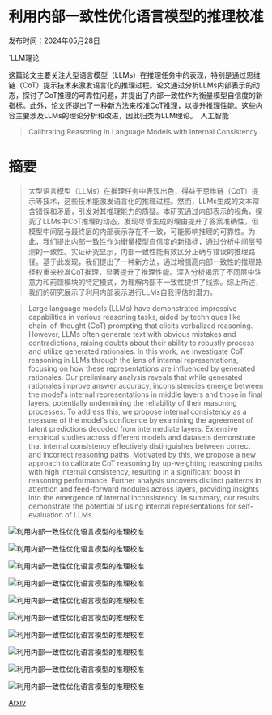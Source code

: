 # 利用内部一致性优化语言模型的推理校准

发布时间：2024年05月28日

`LLM理论

这篇论文主要关注大型语言模型（LLMs）在推理任务中的表现，特别是通过思维链（CoT）提示技术来激发语言化的推理过程。论文通过分析LLMs内部表示的动态，探讨了CoT推理的可靠性问题，并提出了内部一致性作为衡量模型自信度的新指标。此外，论文还提出了一种新方法来校准CoT推理，以提升推理性能。这些内容主要涉及LLMs的理论分析和改进，因此归类为LLM理论。` `人工智能`

> Calibrating Reasoning in Language Models with Internal Consistency

# 摘要

> 大型语言模型（LLMs）在推理任务中表现出色，得益于思维链（CoT）提示等技术，这些技术能激发语言化的推理过程。然而，LLMs生成的文本常含错误和矛盾，引发对其推理能力的质疑。本研究通过内部表示的视角，探究了LLMs中CoT推理的动态，发现尽管生成的理由提升了答案准确性，但模型中间层与最终层的内部表示存在不一致，可能影响推理的可靠性。为此，我们提出内部一致性作为衡量模型自信度的新指标，通过分析中间层预测的一致性。实证研究显示，内部一致性能有效区分正确与错误的推理路径。基于此发现，我们提出了一种新方法，通过增强高内部一致性的推理路径权重来校准CoT推理，显著提升了推理性能。深入分析揭示了不同层中注意力和前馈模块的特定模式，为理解内部不一致性提供了线索。综上所述，我们的研究展示了利用内部表示进行LLMs自我评估的潜力。

> Large language models (LLMs) have demonstrated impressive capabilities in various reasoning tasks, aided by techniques like chain-of-thought (CoT) prompting that elicits verbalized reasoning. However, LLMs often generate text with obvious mistakes and contradictions, raising doubts about their ability to robustly process and utilize generated rationales. In this work, we investigate CoT reasoning in LLMs through the lens of internal representations, focusing on how these representations are influenced by generated rationales. Our preliminary analysis reveals that while generated rationales improve answer accuracy, inconsistencies emerge between the model's internal representations in middle layers and those in final layers, potentially undermining the reliability of their reasoning processes. To address this, we propose internal consistency as a measure of the model's confidence by examining the agreement of latent predictions decoded from intermediate layers. Extensive empirical studies across different models and datasets demonstrate that internal consistency effectively distinguishes between correct and incorrect reasoning paths. Motivated by this, we propose a new approach to calibrate CoT reasoning by up-weighting reasoning paths with high internal consistency, resulting in a significant boost in reasoning performance. Further analysis uncovers distinct patterns in attention and feed-forward modules across layers, providing insights into the emergence of internal inconsistency. In summary, our results demonstrate the potential of using internal representations for self-evaluation of LLMs.

![利用内部一致性优化语言模型的推理校准](../../../paper_images/2405.18711/x1.png)

![利用内部一致性优化语言模型的推理校准](../../../paper_images/2405.18711/x2.png)

![利用内部一致性优化语言模型的推理校准](../../../paper_images/2405.18711/x3.png)

![利用内部一致性优化语言模型的推理校准](../../../paper_images/2405.18711/x4.png)

![利用内部一致性优化语言模型的推理校准](../../../paper_images/2405.18711/x5.png)

![利用内部一致性优化语言模型的推理校准](../../../paper_images/2405.18711/x6.png)

![利用内部一致性优化语言模型的推理校准](../../../paper_images/2405.18711/x7.png)

![利用内部一致性优化语言模型的推理校准](../../../paper_images/2405.18711/x8.png)

![利用内部一致性优化语言模型的推理校准](../../../paper_images/2405.18711/x9.png)

![利用内部一致性优化语言模型的推理校准](../../../paper_images/2405.18711/x10.png)

[Arxiv](https://arxiv.org/abs/2405.18711)